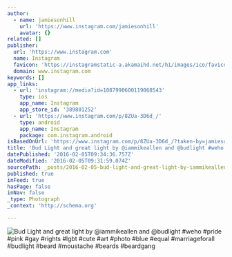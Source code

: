 ```yaml
---
author:
  - name: jamiesonhill
    url: 'https://www.instagram.com/jamiesonhill'
    avatar: {}
related: []
publisher:
  url: 'https://www.instagram.com'
  name: Instagram
  favicon: 'https://instagramstatic-a.akamaihd.net/h1/images/ico/favicon.ico/7cdab0872b15.ico'
  domain: www.instagram.com
keywords: []
app_links:
  - url: 'instagram://media?id=1087990600119068543'
    type: ios
    app_name: Instagram
    app_store_id: '389801252'
  - url: 'https://www.instagram.com/p/8ZUa-3D6d_/'
    type: android
    app_name: Instagram
    package: com.instagram.android
isBasedOnUrl: 'https://www.instagram.com/p/8ZUa-3D6d_/?taken-by=jamiesonhill'
title: 'Bud Light and great light by @iammikeallen and @budlight #weho #pride #pink #gay #rights #lgbt #cute #art #photo #blue #equal #marriageforall #budlight #beard #moustache #beards #beardgang'
datePublished: '2016-02-05T09:34:36.757Z'
dateModified: '2016-02-05T09:31:59.074Z'
sourcePath: _posts/2016-02-05-bud-light-and-great-light-by-iammikeallen-and-budlight-we.md
published: true
inFeed: true
hasPage: false
inNav: false
_type: Photograph
_context: 'http://schema.org'

---
```

![Bud Light and great light by &commat;iammikeallen and &commat;budlight &num;weho &num;pride &num;pink &num;gay &num;rights &num;lgbt &num;cute &num;art &num;photo &num;blue &num;equal &num;marriageforall &num;budlight &num;beard &num;moustache &num;beards &num;beardgang](https://scontent.cdninstagram.com/t51.2885-15/s640x640/sh0.08/e35/12135195_426132310912333_1166445049_n.jpg)